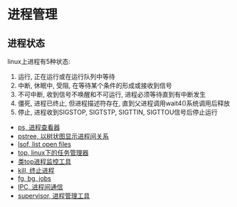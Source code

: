 # 进程管理

## 进程状态

linux上进程有5种状态: <br/>
1. 运行, 正在运行或在运行队列中等待
2. 中断, 休眠中, 受阻, 在等待某个条件的形成或接收到信号
3. 不可中断, 收到信号不唤醒和不可运行, 进程必须等待直到有中断发生
4. 僵死, 进程已终止, 但进程描述符存在, 直到父进程调用wait4()系统调用后释放
5. 停止, 进程收到SIGSTOP, SIGTSTP, SIGTTIN, SIGTTOU信号后停止运行


+ [ps, 进程查看器](https://github.com/HudsonWu/linuxStudying/blob/master/performance/process/ps.md)
+ [pstree, 以树状图显示进程间关系](https://github.com/HudsonWu/linuxStudying/blob/master/performance/process/pstree.md)
+ [lsof, list open files](https://github.com/HudsonWu/linuxStudying/blob/master/performance/process/lsof.md)
+ [top, linux下的任务管理器](https://github.com/HudsonWu/linuxStudying/blob/master/performance/process/top.md)
+ [类top进程监控工具](https://github.com/HudsonWu/linuxStudying/blob/master/performance/process/top-like.md)
+ [kill, 终止进程](https://github.com/HudsonWu/linuxStudying/blob/master/performance/process/kill.md)
+ [fg, bg, jobs](https://github.com/HudsonWu/linuxStudying/blob/master//performance/process/jobs.md)
+ [IPC, 进程间通信](https://github.com/HudsonWu/linuxStudying/blob/master/performance/process/ipc.md)
+ [supervisor, 进程管理工具](https://github.com/HudsonWu/linuxStudying/tree/master/performance/process/supervisor)
